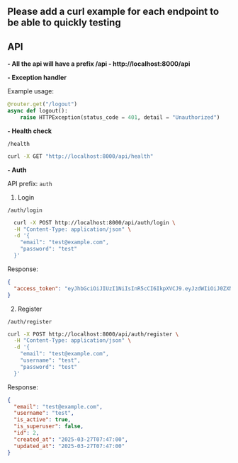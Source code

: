 ## Please add a curl example for each endpoint to be able to quickly testing

## API

**- All the api will have a prefix /api - http://localhost:8000/api**

**- Exception handler**

Example usage:

```python
@router.get("/logout")
async def logout():
    raise HTTPException(status_code = 401, detail = "Unauthorized")
```

**- Health check**

`/health`

```bash
curl -X GET "http://localhost:8000/api/health"
```

**- Auth**

API prefix: `auth`

1. Login

`/auth/login`

```bash
  curl -X POST http://localhost:8000/api/auth/login \
  -H "Content-Type: application/json" \
  -d '{
    "email": "test@example.com",
    "password": "test"
  }'
```

Response:

```json
{
  "access_token": "eyJhbGciOiJIUzI1NiIsInR5cCI6IkpXVCJ9.eyJzdWIiOiJ0ZXN0QGV4YW1wbGUuY29tIiwiZXhwIjoxNzQ1NjgwMTM4fQ.sVlSs38POa9XYTh4V2BxpyT_spXQ_-xrsxaqeEPXhfk"
}
```

2. Register

`/auth/register`

```bash
curl -X POST http://localhost:8000/api/auth/register \
  -H "Content-Type: application/json" \
  -d '{
    "email": "test@example.com",
    "username": "test",
    "password": "test"
  }'
```

Response:

```json
{
  "email": "test@example.com",
  "username": "test",
  "is_active": true,
  "is_superuser": false,
  "id": 2,
  "created_at": "2025-03-27T07:47:00",
  "updated_at": "2025-03-27T07:47:00"
}
```
